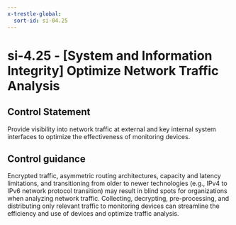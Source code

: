 ```yaml
---
x-trestle-global:
  sort-id: si-04.25
---
```


# si-4.25 - \[System and Information Integrity\] Optimize Network Traffic Analysis

## Control Statement

Provide visibility into network traffic at external and key internal system interfaces to optimize the effectiveness of monitoring devices.

## Control guidance

Encrypted traffic, asymmetric routing architectures, capacity and latency limitations, and transitioning from older to newer technologies (e.g., IPv4 to IPv6 network protocol transition) may result in blind spots for organizations when analyzing network traffic. Collecting, decrypting, pre-processing, and distributing only relevant traffic to monitoring devices can streamline the efficiency and use of devices and optimize traffic analysis.
